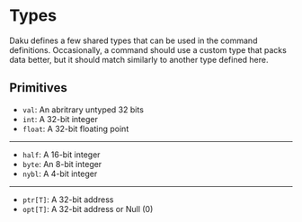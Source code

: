# Types

Daku defines a few shared types that can be used in the command definitions.
Occasionally, a command should use a custom type that packs data better, but it
should match similarly to another type defined here.

## Primitives
 - `val`: An abritrary untyped 32 bits
 - `int`: A 32-bit integer
 - `float`: A 32-bit floating point

---

 - `half`: A 16-bit integer
 - `byte`: An 8-bit integer
 - `nybl`: A 4-bit integer

---

 - `ptr[T]`: A 32-bit address
 - `opt[T]`: A 32-bit address or Null (0)
